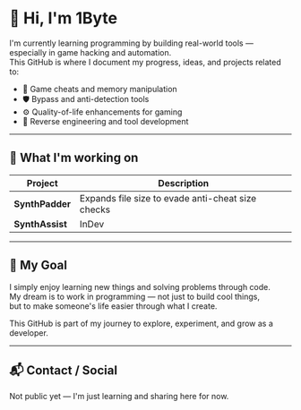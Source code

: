 # 👋 Hi, I'm 1Byte

I'm currently learning programming by building real-world tools — especially in game hacking and automation.  
This GitHub is where I document my progress, ideas, and projects related to:

- 🎯 Game cheats and memory manipulation
- 🛡️ Bypass and anti-detection tools
- ⚙️ Quality-of-life enhancements for gaming
- 🧠 Reverse engineering and tool development

---

## 🚧 What I'm working on

| Project       | Description |
|---------------|-------------|
| **SynthPadder** | Expands file size to evade anti-cheat size checks |
| **SynthAssist** | InDev |

---

## 🧠 My Goal

I simply enjoy learning new things and solving problems through code.  
My dream is to work in programming — not just to build cool things,  
but to make someone's life easier through what I create.

This GitHub is part of my journey to explore, experiment, and grow as a developer.

---

## 📬 Contact / Social

Not public yet — I'm just learning and sharing here for now.

